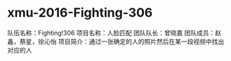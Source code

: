 # xmu-2016-Fighting-306
队伍名称：Fighting!306
项目名称：人脸匹配
团队队长：曾晓嘉
团队成员：赵鑫，蔡星，徐沁怡
项目简介：通过一张确定的人的照片然后在某一段视频中找出对应的人

